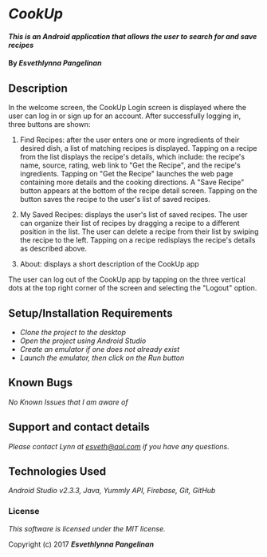 # _CookUp_

#### _This is an Android application that allows the user to search for and save recipes_

#### By _**Esvethlynna Pangelinan**_

## Description

In the welcome screen, the CookUp Login screen is displayed where the user can log in or sign up for an account.  After successfully logging in, three buttons are shown:

1. Find Recipes:  after the user enters one or more ingredients of their desired dish, a list of matching recipes is displayed.  Tapping on a recipe from the list displays the recipe's details, which include: the recipe's name, source, rating, web link to "Get the Recipe", and the recipe's ingredients.  Tapping on "Get the Recipe" launches the web page containing more details and the cooking directions.  A "Save Recipe" button appears at the bottom of the recipe detail screen.  Tapping on the button saves the recipe to the user's list of saved recipes.

2. My Saved Recipes:  displays the user's list of saved recipes.  The user can organize their list of recipes by dragging a recipe to a different position in the list. The user can delete a recipe from their list by swiping the recipe to the left. Tapping on a recipe redisplays the recipe's details as described above.

3. About:  displays a short description of the CookUp app

The user can log out of the CookUp app by tapping on the three vertical dots at the top right corner of the screen and selecting the "Logout" option.

## Setup/Installation Requirements

* _Clone the project to the desktop_
* _Open the project using Android Studio_
* _Create an emulator if one does not already exist_
* _Launch the emulator, then click on the Run button_


## Known Bugs

_No Known Issues that I am aware of_

## Support and contact details

_Please contact Lynn at esveth@aol.com if you have any questions._

## Technologies Used

_Android Studio v2.3.3, Java, Yummly API, Firebase, Git, GitHub_

### License

*This software is licensed under the MIT license.*

Copyright (c) 2017 **_Esvethlynna Pangelinan_**
